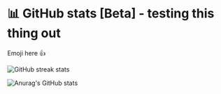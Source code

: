 # 📊 GitHub stats [Beta] - testing this thing out


Emoji here 👍

![GitHub streak stats](https://github-readme-streak-stats.herokuapp.com/?user=nuriddinislamov)

![Anurag's GitHub stats](https://github-readme-stats.vercel.app/api/?username=nuriddinislamov&show_icons=true&title_color=fff&icon_color=79ff97&text_color=9f9f9f&bg_color=151515)
